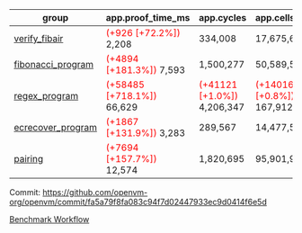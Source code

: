 | group | app.proof_time_ms | app.cycles | app.cells_used | leaf.proof_time_ms | leaf.cycles | leaf.cells_used |
| -- | -- | -- | -- | -- | -- | -- |
| [verify_fibair](https://github.com/openvm-org/openvm/blob/benchmark-results/benchmarks-dispatch/refs/heads/fix/flamegraphs-with-segmentation/verify_fibair-fa5a79f8fa083c94f7d02447933ec9d0414f6e5d.md) |<span style='color: red'>(+926 [+72.2%])</span> 2,208 |  334,008 |  17,675,690 |- | - | - |
| [fibonacci_program](https://github.com/openvm-org/openvm/blob/benchmark-results/benchmarks-dispatch/refs/heads/fix/flamegraphs-with-segmentation/fibonacci-fa5a79f8fa083c94f7d02447933ec9d0414f6e5d.md) |<span style='color: red'>(+4894 [+181.3%])</span> 7,593 |  1,500,277 |  50,589,567 |- | - | - |
| [regex_program](https://github.com/openvm-org/openvm/blob/benchmark-results/benchmarks-dispatch/refs/heads/fix/flamegraphs-with-segmentation/regex-fa5a79f8fa083c94f7d02447933ec9d0414f6e5d.md) |<span style='color: red'>(+58485 [+718.1%])</span> 66,629 | <span style='color: red'>(+41121 [+1.0%])</span> 4,206,347 | <span style='color: red'>(+1401618 [+0.8%])</span> 167,912,770 |- | - | - |
| [ecrecover_program](https://github.com/openvm-org/openvm/blob/benchmark-results/benchmarks-dispatch/refs/heads/fix/flamegraphs-with-segmentation/ecrecover-fa5a79f8fa083c94f7d02447933ec9d0414f6e5d.md) |<span style='color: red'>(+1867 [+131.9%])</span> 3,283 |  289,567 |  14,477,516 |- | - | - |
| [pairing](https://github.com/openvm-org/openvm/blob/benchmark-results/benchmarks-dispatch/refs/heads/fix/flamegraphs-with-segmentation/pairing-fa5a79f8fa083c94f7d02447933ec9d0414f6e5d.md) |<span style='color: red'>(+7694 [+157.7%])</span> 12,574 |  1,820,695 |  95,901,985 |- | - | - |


Commit: https://github.com/openvm-org/openvm/commit/fa5a79f8fa083c94f7d02447933ec9d0414f6e5d

[Benchmark Workflow](https://github.com/openvm-org/openvm/actions/runs/14367876165)
